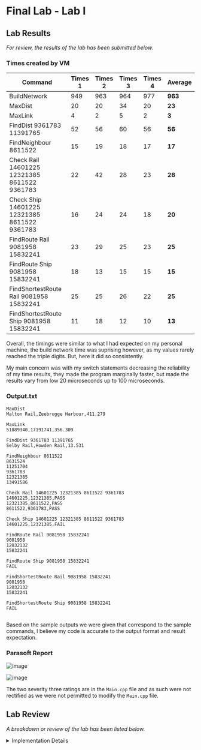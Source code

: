 # Final Lab - Lab I

## Lab Results
*For review, the results of the lab has been submitted below.*

### Times created by VM
| Command | Times 1 | Times 2 | Times 3 | Times 4 | Average |
|---------|---------|---------|---------|---------|---------|
|BuildNetwork|949|963|964|977|**963**|
|MaxDist|20|20|34|20|**23**|
|MaxLink|4|2|5|2|**3**|
|FindDist 9361783 11391765|52|56|60|56|**56**|
|FindNeighbour 8611522|15|19|18|17|**17**|
|Check Rail 14601225 12321385 8611522 9361783|22|42|28|23|**28**|
|Check Ship 14601225 12321385 8611522 9361783|16|24|24|18|**20**|
|FindRoute Rail 9081958 15832241|23|29|25|23|**25**|
|FindRoute Ship 9081958 15832241|18|13|15|15|**15**|
|FindShortestRoute Rail 9081958 15832241|25|25|26|22|**25**|
|FindShortestRoute Ship 9081958 15832241|11|18|12|10|**13**|

Overall, the timings were similar to what I had expected on my personal machine, the build network time was suprising however, as my values rarely reached the triple digits. But, here it did so consistently.

My main concern was with my switch statements decreasing the reliability of my time results, they made the program marginally faster, but made the results vary from low 20 microseconds up to 100 microseconds.

### Output.txt
```
MaxDist
Malton Rail,Zeebrugge Harbour,411.279

MaxLink
51889340,17191741,356.309

FindDist 9361783 11391765
Selby Rail,Howden Rail,13.531

FindNeighbour 8611522
8631524
11251704
9361783
12321385
13491586

Check Rail 14601225 12321385 8611522 9361783 
14601225,12321385,PASS
12321385,8611522,PASS
8611522,9361783,PASS

Check Ship 14601225 12321385 8611522 9361783 
14601225,12321385,FAIL

FindRoute Rail 9081958 15832241
9081958
12032132
15832241

FindRoute Ship 9081958 15832241
FAIL

FindShortestRoute Rail 9081958 15832241
9081958
12032132
15832241

FindShortestRoute Ship 9081958 15832241
FAIL


```

Based on the sample outputs we were given that correspond to the sample commands, I believe my code is accurate to the output format and result expectation.

### Parasoft Report
![image](https://github.com/TheOtherRealMesteven/Lab-Book/assets/115008465/92726c94-7557-47ed-8839-605923c0ce92)

![image](https://github.com/TheOtherRealMesteven/Lab-Book/assets/115008465/f8537843-235a-4c24-962f-211313394b58)

The two severity three ratings are in the `Main.cpp` file and as such were not rectified as we were not permitted to modify the `Main.cpp` file.

## Lab Review
*A breakdown or review of the lab has been listed below.*

<details>
  <summary>Implementation Details</summary>

For this project, I primarily handled my code with a new class `Network`. This class would handle all the processes relating to the network of node and arcs which is the entirety of the project. Its was mainly used this way as the class managed the unordered_map containing all the nodes and the vector list of the arcs, which made referencing far easier than if I had seperated the methods.

There were additional files for Node and Arcs classes so they could be setup as objects to be used later on, but these primarily held information related to creating the class and retrieving the encapsulated information they held.

  <details>
    <summary>Process Command</summary>

For the implementation of the commands, I used a switch statement in combination to an unordered map. If this were programmed in c# the unordered map would not be necessary but with c++ switch statements cannot operate with strings as the switch condition and thus I had to convert the strings inputs into a numerical value to switch with and the most efficient solution was to use an unordered map.
```c++
enum class Command {
	MaxDist,
	MaxLink,
	FindDist,
	FindNeighbour,
	Check,
	FindRoute,
	FindShortestRoute
};

std::unordered_map<std::string, Command> commandMap = {
		{"MaxDist", Command::MaxDist},
		{"MaxLink", Command::MaxLink},
		{"FindDist", Command::FindDist},
		{"FindNeighbour", Command::FindNeighbour},
		{"Check", Command::Check},
		{"FindRoute", Command::FindRoute},
		{"FindShortestRoute", Command::FindShortestRoute}
};

bool Navigation::ProcessCommand(const std::string& commandString) {
	std::istringstream inString(commandString);
	std::string command;
	inString >> command;

	Network& network = Network::getInstance();
	const auto it = commandMap.find(command);
	if (it == commandMap.end()) return false;
	switch (it->second)
	{
	case Command::MaxDist:
	{
		network.getMaxDist(_outFile);
		return true;
	}
	case Command::MaxLink:
	...
}
```

As for the commands parameters, I primarily just used right-shift operators to assign them directly.
```c++
case Command::FindShortestRoute:
{
	std::string mode;
	int input3, input4;
	inString >> mode >> input3 >> input4;
...
```

  </details>
<details>
	<summary>Build Network</summary>

For build network, I have two while loops which iterate through each line in each file. Initially, they were both reading the files using stringstream methods.
```c++
		std::string name;
		int referenceId;
		double latitude, longitude;

		std::getline(iss, name, ',');
		iss >> referenceId;
		iss.ignore();
		iss >> latitude;
		iss.ignore();
		iss >> longitude;
```
However, this was replaced later on which reduced 1000 microseconds off of the build network time, making it drastically faster. (I know that build network will not be marked, but small numbers are good for time values)
```c++
		size_t pos1 = line.find(',');
		size_t pos2 = line.find(',', pos1 + 1);
		size_t pos3 = line.find(',', pos2 + 1);
		std::string name = line.substr(0, pos1);
		int referenceId = std::stoi(line.substr(pos1 + 1, pos2 - pos1 - 1));
		double latitude = std::stod(line.substr(pos2 + 1, pos3 - pos2 - 1));
		double longitude = std::stod(line.substr(pos3 + 1));
```
The code above shows the current method, rather than using the ignore method and right shifting, we use string manipulation to find the parameters and pass them to their numerical forms.


In addition to this, as `MaxDist` and `MaxLink` require no inputs, they can be calculated in the build network method as it would be a minimal addition to the calculation speed.
### Max Link
Max link was far easier than MaxDist, you will findout why in a moment, as it only required an additional if statement on the end of the original iteration code.
```c++
if (!CachedLongestArc || newArc->getDistance() > CachedLongestArc->getDistance()) {
	CachedLongestArc = newArc;
}
```
And then it could be stored as an outputstream to ensure minimal processing is done when it came to the timed execution of the method.
```c++
void processMaxLink(const Arc* CachedLongestArc) {
	m_MaxLink << "MaxLink" << "\n" << CachedLongestArc->getStartNode()->getReferenceNumber() << "," << CachedLongestArc->getEndNode()->getReferenceNumber() << "," << std::fixed << std::setprecision(3) << CachedLongestArc->getDistance() / 1000 << "\n\n";
}
```

### Max Dist
Max distance was originally extremely inefficient. At the start, it was executed after build network was complete and due to its nested for loops, it forced the build network time into quadruple digits.
```c++
        for (const auto& nodePair : nodes) {
            for (const auto& nodePair2 : nodes) {
                if (nodePair.first != nodePair2.first) {
                    double x1, y1, x2, y2;
                    Utility::LLtoUTM(nodePair.second->getLatitude(), nodePair.second->getLongitude(), x1, y1);
                    Utility::LLtoUTM(nodePair2.second->getLatitude(), nodePair2.second->getLongitude(), x2, y2);
                    double distance = pow(x2 - x1, 2) + pow(y2 - y1, 2);
                    if (distance > maxDistance) {
                        maxDistance = distance;
                        furthestStartNode = nodePair.second;
                        furthestEndNode = nodePair2.second;
                    }
                }
```
The second iteration was able to reduce the processing time down to triple digits, around the 3000 micro second mark by removing the initial for loop and instead merging it with the while loop which was already inplace.
```c++
		iss >> latitude;
		iss.ignore();
		iss >> longitude;
		Node* newNode = new Node(referenceId, name, latitude, longitude);
		Network::network.addNode(newNode);

		// Calculate Max Dist
		std::unordered_map<int, Node*>& Map = Network::network.getNodeMap();
		for (const auto& nodePair2 : Map) {
			if (referenceId != nodePair2.first) {
				double x1, y1, x2, y2;
				Utility::LLtoUTM(latitude, longitude, x1, y1);
				Utility::LLtoUTM(nodePair2.second->getLatitude(), nodePair2.second->getLongitude(), x2, y2);
				double distance = pow(x2 - x1, 2) + pow(y2 - y1, 2);
				if (distance > maxDistance) {
					maxDistance = distance;
					bestEnd = name;
					bestStart = nodePair2.second->getName();
				}
			...
```
The issue with the second iteration was the two method calls ran with each node in a nested for loop. Having a large amount of nodes made this increment the time value by a large amount.
To fix this issue, the third iteration reworked the node class to store the latitude and longitude values **after** they had been processed by the method as where it was called in the program, the method was also called to convert the values. So it was logical to simplify the process.
```c++
Node* const newNode = new Node(referenceId, name, x, y);
network.addNode(newNode);

// Calculate Max Dist
const std::unordered_map<int, Node*>& Map = network.getNodeMap();
for (const auto& nodePair2 : Map) {
	if (referenceId != nodePair2.first) {
		const double latDiff = x - nodePair2.second->getLatitude();
		const double longDiff = y - nodePair2.second->getLongitude();
		const double distanceSquared = latDiff * latDiff + longDiff * longDiff;
		if (distanceSquared > maxDistance) {
			maxDistance = distanceSquared;
			bestEnd = name;
			bestStart = nodePair2.second->getName();
		}
	...
```
This cut the processing time in half, resulting in around 1200 microseconds to complete the buildnetwork process.
</details>
<details>
	<summary>MaxDist and MaxLink</summary>

 MaxDist and MaxLink were both calculated in `BuildNetwork` then stored as an output string to be assigned to the output file.
 This meant that their times were drastically minimized when timed as it had been precalculated and cached.
```c++
case Command::MaxDist:
{
	network.getMaxDist(_outFile);
	return true;
}

const void getMaxLink(std::ostream& outputStream) const {
	outputStream << m_MaxLink.str();
}

const void getMaxDist(std::ostream& outputStream) const {
	outputStream << m_MaxDist.str();
}
```

</details>
<details>
	<summary>FindDist</summary>

FindDist was a simple process, using right shifting the parameters could be retrieved from the input string and then passed to a method which found the nodes, got their co-ordinates and returned the distance between them. Running the utility method to convert the co-ordinates when creating the nodes assisted here as there were no method calls aside from using getters to retrieve values, which are rather efficient themselves.
```c++
std::ostringstream findDist(int startRef, int endRef) const {
	Node* const startNode = findNode(startRef);
	Node* const endNode = findNode(endRef);

	const double latDiff = startNode->getLatitude() - endNode->getLatitude();
	const double longDiff = startNode->getLongitude() - endNode->getLongitude();
	const double distance = sqrt(latDiff * latDiff + longDiff * longDiff);

	std::ostringstream returnValue;
	returnValue << "FindDist " << startRef << " " << endRef << "\n" << startNode->getName() << "," << endNode->getName() << "," << std::fixed << std::setprecision(3) << distance / 1000 << "\n\n";
	return returnValue;
}
```

Time was likely lost here due to the square root method call, as the methods being called have a lot of processing to handle all values used and ensure functionality. It was reduced previously by using normal multiplication (`latDiff * latDiff`) instead of the math power command.

</details>
<details>
	<summary>FindNeighbour</summary>

FindNeighbour was also a simple process, once again right shifting allowed us to retrieve the node identifier and thus the node from the input.
From that, we could iterate through the arcs and return the ones which had either started or ended at the given node (Because the arcs are reversible).

```c++
std::ostringstream Network::listNeighbors(const Node* node) {
	std::ostringstream returnValue;
	for (const auto& arc : arcs) {
		if (arc->getStartNode() == node) {
			returnValue << arc->getEndNode()->getReferenceNumber() << "\n";
		}
		else if (arc->getEndNode() == node) {
			returnValue << arc->getStartNode()->getReferenceNumber() << "\n";
		}
	}
	return returnValue;
}
```

</details>
<details>
	<summary>Check</summary>

There were a few method calls to makesure check functioned as intended, which likely added to the processing time of the command.

### Parameters
Passing in the parameters likely caused some delays.

```c++
std::string check;
inString >> check;

_outFile << "Check " << check << " ";

std::vector<int> railNumbers;
int num;
while (inString >> num) {
	_outFile << num << " ";
	railNumbers.push_back(num);
}
const auto it = modeMap.find(check);
```

To ensure the code works properly when it is marked, I used a while loop to input the railnumbers, as I was unsure whether four parameters would be passed in or if a different number would be used.
In addition, to retrieve the proper mode of transportation (Which I was using enums to store), I had to use an unordered map to convert the string parameter to an enum one. And as I said previously, the unordered map resulted in inconsistent timings for the process command, and so the combination would likely vary the timings of this command a lot.

```c++
static const std::unordered_map<std::string, Mode> modeMap = {
	{"Rail", Mode::Rail},
	{"Ship", Mode::Ship},
	{"Bus", Mode::Bus},
	{"Car", Mode::Car},
	{"Bike", Mode::Bike},
	{"Foot", Mode::Foot}
};
```

### Main Check

```c++
bool Network::networkCheckRoute(Mode mode, int startRef, int endRef) {
	for (const auto& arc : arcs) {
		if (networkCheckModeType(mode, arc->getModeType()) && ((arc->getStartNode()->getReferenceNumber() == startRef && arc->getEndNode()->getReferenceNumber() == endRef)
			|| (arc->getStartNode()->getReferenceNumber() == endRef && arc->getEndNode()->getReferenceNumber() == startRef))) {
			return true;
		}
	}
	return false;
}
```
The above method was used for the main check, it iterated through all the arcs and ran the `RouteCheck` method on each one to ensure that the path was valid for the transport method the user was taking and then there was the start and end node reference checks which allowed the arcs to pass the check if they were reversible.

### Route Check

```c++
const static std::unordered_map<Mode, std::vector<Mode>> allowedArcs
{
	{Mode::Rail, {Mode::Rail}},
	{Mode::Ship, {Mode::Ship}},
	{Mode::Bus, {Mode::Rail, Mode::Ship, Mode::Bus}},
	{Mode::Car, {Mode::Rail, Mode::Ship, Mode::Car}},
	{Mode::Bike, {Mode::Bike, Mode::Rail, Mode::Ship}},
	{Mode::Foot, {Mode::Rail, Mode::Ship, Mode::Bus, Mode::Car, Mode::Bike}}
};

bool Network::networkCheckModeType(Mode mode, Mode modeToCheckAgainst) const
{
	auto const it = allowedArcs.find(mode);
	if (it != allowedArcs.end()) {
		const std::vector<Mode>& allowedModes = it->second;
		return std::find(allowedModes.begin(), allowedModes.end(), modeToCheckAgainst) != allowedModes.end();
	}
	std::cout << "CheckModeType failed\n";
	return false;
}
```
The above method is used to check the users route against the arcs route, to ensure the path was valid for their route choice.

The `allowedArcs` unordered map contained a list of user route choices and the permitted arc routes they can take, according to the supplied conditions.

"""

    a rail or ship journey may only use Arcs of the corresponding mode
    a bus journey may use bus, rail and ship Arcs
    a car journey may use car, bus and ship Arcs
    a bike journey may use bike Arcs and Arcs defined in 1 and 2
    a foot journey may use any Arc

"""

### Outputting

The checks listed above were ran on each pair of nodes, ensuring there was a valid connection between them, returning if the connection passed or failed until it met the end or a fail condtion.
```c++
const std::ostringstream Network::processCheckCommand(Mode mode, const std::vector<int>& places) {
	std::ostringstream returnValue;
	for (size_t i = 0; i < places.size() - 1; ++i) {
		const int startRef = places[i];
		const int endRef = places[i + 1];

		if (!networkCheckRoute(mode, startRef, endRef)) {
			returnValue << startRef << "," << endRef << ",FAIL" << "\n";
			return returnValue;
		}
		returnValue << startRef << "," << endRef << ",PASS" << "\n";
	}
	return returnValue;
}
```

Once it had complete, it would return an output string stream containing the information that should be stored in the output file.

</details>
<details>
	<summary>FindRoute</summary>
</details>
</details>
